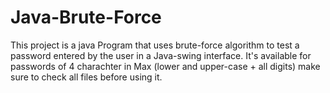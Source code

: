 # Java-Brute-Force
This project is a java Program that uses brute-force algorithm to test a password entered by the user in a Java-swing interface. It's available for passwords of 4 charachter in Max (lower and upper-case + all digits)
make sure to check all files before using it.
